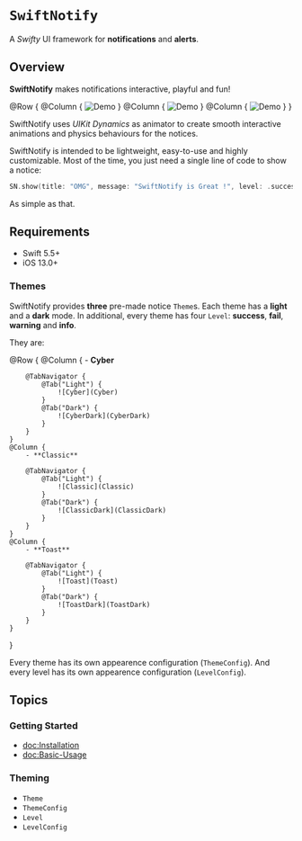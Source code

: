 # ``SwiftNotify``

A *Swifty* UI framework for **notifications** and **alerts**.

## Overview

**SwiftNotify** makes notifications interactive, playful and fun! 

@Row {
    @Column {
        ![Demo](Demo1) 
    }
    @Column {
        ![Demo](Demo2)
    }
    @Column {
        ![Demo](Demo3)
    }
}

SwiftNotify uses *UIKit Dynamics* as animator to create smooth interactive animations and physics behaviours for the notices. 

SwiftNotify is intended to be lightweight, easy-to-use and highly customizable. 
Most of the time, you just need a single line of code to show a notice:

```swift
SN.show(title: "OMG", message: "SwiftNotify is Great !", level: .success)
```

As simple as that.

## Requirements
- Swift 5.5+
- iOS 13.0+

### Themes

SwiftNotify provides **three** pre-made notice ``Theme``s. Each theme has a **light** and a **dark** mode.
In additional, every theme has four ``Level``: **success**, **fail**, **warning** and **info**.

They are:

@Row {
    @Column {
        - **Cyber**

        @TabNavigator {
            @Tab("Light") {
                ![Cyber](Cyber)
            }
            @Tab("Dark") {
                ![CyberDark](CyberDark)
            }
        }
    }
    @Column {
        - **Classic**

        @TabNavigator {
            @Tab("Light") {
                ![Classic](Classic)
            }
            @Tab("Dark") {
                ![ClassicDark](ClassicDark)
            }
        }
    }
    @Column {
        - **Toast**

        @TabNavigator {
            @Tab("Light") {
                ![Toast](Toast)
            }
            @Tab("Dark") {
                ![ToastDark](ToastDark)
            }
        }
    }
}


Every theme has its own appearence configuration (``ThemeConfig``). And every level has its own appearence configuration (``LevelConfig``).

## Topics

### Getting Started

- <doc:Installation>
- <doc:Basic-Usage>

### Theming

- ``Theme``
- ``ThemeConfig``
- ``Level``
- ``LevelConfig``

